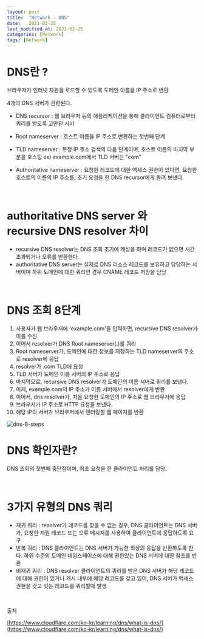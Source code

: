 ```yaml
---
layout: post
title:  "Network - DNS"
date:   2021-02-25
last_modified_at: 2021-02-25
categories: [Network]
tags: [Network]
---
```


# DNS란 ?

브라우저가 인터넷 자원을 로드할 수 있도록 도메인 이름을 IP 주소로 변환

4개의 DNS 서버가 관련된다.

- DNS recursor : 웹 브라우저 등의 애플리케이션을 통해 클라이언트 컴퓨터로부터 쿼리를 받도록 고안된 서버

- Root nameserver : 호스트 이름을 IP 주소로 변환하는 첫번째 단계

- TLD nameserver : 특정 IP 주소 검색의 다음 단계이며, 호스트 이름의 마지막 부분을 호스팅 ex) example.com에서 TLD 서버는 "com"

- Authoritative nameserver : 요청한 레코드에 대한 액세스 권한이 있다면, 요청한 호스트의 이름의 IP 주소를, 초기 요청을 한 DNS recursor에게 돌려 보낸다.

<br/>

# authoritative DNS server 와 recursive DNS resolver 차이

- recursive DNS resolver는 DNS 조회 초기에 캐싱을 하며 레코드가 없으면 시간 초과되거나 오류를 반환한다. 
- authoritative DNS server는 실제로 DNS 리소스 레코드를 보유하고 담당하는 서버이며 하위 도메인에 대한 쿼리인 경우 CNAME 레코드 저장을 담당

<br/>

# DNS 조회 8단계
1. 사용자가 웹 브라우저에  'example.com'을 입력하면, recursive DNS resolver가 이를 수신
2. 이어서 resolver가 DNS Root nameserver(.)를 쿼리
3. Root nameserver가, 도메인에 대한 정보를 저장하는 TLD nameserver의 주소로 resolver에 응답
4. resolver가 .com TLD에 요청
5. TLD 서버가 도메인 이름 서버의 IP 주소로 응답
6. 마지막으로,  recursive DNS resolver가 도메인의 이름 서버로 쿼리를 보낸다.
7. 이제, example.com의 IP 주소가 이름 서버에서 resolver에게 반환
8. 이어서, dns resolver가, 처음 요청한 도메인의 IP 주소로 웹 브라우저에 응답
9. 브라우저가 IP 주소로 HTTP 요청을 보낸다.
10. 해당 IP의 서버가 브라우저에서 렌더링할 웹 페이지를 반환 

<img src="../../../assets/images/dns8step.png" alt="dns-8-steps" />

<br/>

# DNS 확인자란?
DNS 조회의 첫번째 중단점이며, 최초 요청을 한 클라이언트 처리를 담당.

<br/>

# 3가지 유형의 DNS 쿼리
- 재귀 쿼리 : resolver가 레코드를 찾을 수 없는 경우, DNS 클라이언트는 DNS 서버가, 요청한 자원 레코드 또는 오류 메시지를 사용하여 클라이언트에 응답하도록 요구
- 반복 쿼리 : DNS 클라이언트는 DNS 서버가 가능한 최상의 응답을 반환하도록 한다. 하위 수준의 도메인 네임스페이스에 대해 권한있는 DNS 서버에 대한 참조를 반환
- 비재귀 쿼리 : DNS resolver 클라이언트의 쿼리를 받은 DNS 서버가 해당 레코드에 대해 권한이 있거나 캐시 내부에 해당 레코드를 갖고 있어, DNS 서버가 액세스 권한을 갖고 잇는 레코드를 쿼리할때 발생

<br/>

출처

[https://www.cloudflare.com/ko-kr/learning/dns/what-is-dns/](https://www.cloudflare.com/ko-kr/learning/dns/what-is-dns/)